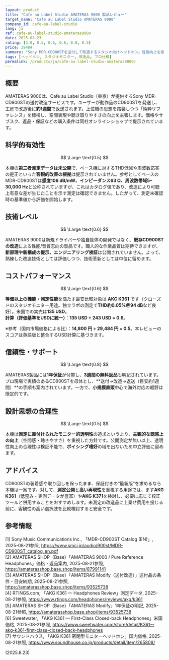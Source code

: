 ```yaml
---
layout: product
title: "Cafe au Label Studio AMATERAS 9000 製品レビュー"
target_name: "Cafe au Label Studio AMATERAS 9000"
company_id: cafe-au-label-studio
lang: ja
ref: cafe-au-label-studio-amateras9000
date: 2025-08-23
rating: [3.0, 0.5, 0.6, 0.6, 0.8, 0.5]
price: 29484
summary: "Sony MDR-CD900STを送付して改造するスタジオ向けヘッドホン。性能向上を謳うが第三者測定は未公開。29,484円（ショップ表示時点）"
tags: [ヘッドホン, スタジオモニター, 改造品, プロ仕様]
permalink: /products/ja/cafe-au-label-studio-amateras9000/
---
```


## 概要

AMATERAS 9000は、Cafe au Label Studio（東京）が提供するSony MDR-CD900STの送付改造サービスです。ユーザーが動作品のCD900STを発送し、工房で改造後に**約1週間**で返送されます。上位機の思想を踏襲しつつ「純粋リファレンス」を標榜し、空間表現や聴き取りやすさの向上を主張します。価格やサブスク、返品・保証などの購入条件は同社オンラインショップで提示されています。

## 科学的有効性

$$ \Large \text{0.5} $$

本機の**第三者測定データは未公開**で、ベース機に対するTHD低減や周波数応答の是正といった**客観的改善の根拠**は提示されていません。参考としてベースのMDR-CD900STは**感度106 dB/mW、インピーダンス63 Ω、周波数帯域5–30,000 Hz**と公称されていますが、これはカタログ値であり、改造により可聴上有意な差が生じたことを示す測定は確認できません。したがって、測定未確認時の基準値から評価を開始します。

## 技術レベル

$$ \Large \text{0.6} $$

AMATERAS 9000は新規ドライバーや独自筐体の開発ではなく、**既存CD900STの改造**による性能/音質志向の製品です。職人的な作業品質は期待できますが、**新原理や新構成の提示、エンジニアリング検証**は公開されていません。よって、熟練した改造技術としては評価しつつ、技術革新としては中位に留めます。

## コストパフォーマンス

$$ \Large \text{0.6} $$

**等価以上の機能・測定性能**を満たす最安比較対象は **AKG K361** です（クローズドのスタジオモニター用途。独立ラボの測定で**THD約0.05%@94 dB**など良好）。米国での実売は**135 USD**。  
**計算（評価基準をUSDに統一）**：**135 USD ÷ 243 USD = 0.6**。  

※参考（国内市場価格による比）：**14,800 円 ÷ 29,484 円 = 0.5**。本レビューのスコアは英語版と整合するUSD計算に基づきます。

## 信頼性・サポート

$$ \Large \text{0.8} $$

AMATERAS製品には**1年保証**が付帯し、**3週間の無料返品**も明記されています。プロ現場で実績のあるCD900STを母体とし、**送付→改造→返送（目安約1週間）**の手順も案内されています。一方で、**小規模直販**中心で海外対応の裾野は限定的です。

## 設計思想の合理性

$$ \Large \text{0.5} $$

本機は**測定に裏付けられたモニター的透明性**の追求というより、**主観的な聴感上の向上**（空間感・聴きやすさ）を重視した方針です。公開測定が無い以上、透明性向上の合理性は検証不能で、**ボイシング嗜好**の域を出ないため中立評価に留めます。

## アドバイス

CD900STの装着感や取り回しを保ったまま、保証付きの“最新版”を求めるなら本機は一案です。対して、**測定公開**と**高い再現性**を重視する用途では、まず**AKG K361**（低歪み・実測データが豊富）や**AKG K371**を検討し、必要に応じて校正ツールと併用することをおすすめします。未測定の改造品に上乗せ費用を投じる前に、客観性の高い選択肢を比較検討すると安全です。

## 参考情報

[1] Sony Music Communications Inc., 「MDR-CD900ST Catalog (EN)」, 2025-08-21参照, https://www.smci.jp/audio/900st/MDR-CD900ST_catalog_en.pdf  
[2] AMATERAS SHOP（Base）「AMATERAS 9000 / Pure Reference Headphones」価格・返品案内, 2025-08-21参照, https://amaterasshop.base.shop/items/87991141  
[3] AMATERAS SHOP（Base）「AMATERAS Modify（送付改造）」送付品の条件・目安納期, 2025-08-21参照, https://amaterasshop.base.shop/items/93525738  
[4] RTINGS.com, 「AKG K361 — Headphones Review」測定データ, 2025-08-21参照, https://www.rtings.com/headphones/reviews/akg/k361  
[5] AMATERAS SHOP（Base）「AMATERAS Modify」1年保証の明記, 2025-08-21参照, https://amaterasshop.base.shop/items/93525738  
[6] Sweetwater, 「AKG K361 — First-Class Closed-back Headphones」米国価格, 2025-08-21参照, https://www.sweetwater.com/store/detail/K361--akg-k361-first-class-closed-back-headphones  
[7] サウンドハウス, 「AKG K361 密閉型モニターヘッドホン」国内価格, 2025-08-21参照, https://www.soundhouse.co.jp/products/detail/item/265808/  

(2025.8.23)


